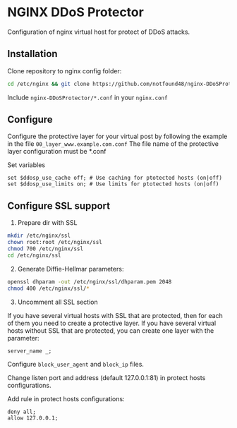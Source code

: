 # NGINX DDoS Protector

Configuration of nginx virtual host for protect of DDoS attacks. 

## Installation

Clone repository to nginx config folder:

```bash
cd /etc/nginx && git clone https://github.com/notfound48/nginx-DDoSProtector.git
```

Include  `nginx-DDoSProtector/*.conf` in your `nginx.conf`

## Configure
Configure the protective layer for your virtual post by following the example in the file `00_layer_www.example.com.conf`
The file name of the protective layer configuration must be *.conf

Set variables 

    set $ddosp_use_cache off; # Use caching for ptotected hosts (on|off)
    set $ddosp_use_limits on; # Use limits for ptotected hosts (on|off)
    
## Configure SSL support
1. Prepare dir with SSL

```bash
mkdir /etc/nginx/ssl
chown root:root /etc/nginx/ssl
chmod 700 /etc/nginx/ssl
cd /etc/nginx/ssl
```

2. Generate Diffie-Hellmar parameters:

```bash
openssl dhparam -out /etc/nginx/ssl/dhparam.pem 2048
chmod 400 /etc/nginx/ssl/*
```

3. Uncomment all SSL section

If you have several virtual hosts with SSL that are protected, then for each of them you need to create a protective layer. If you have several virtual hosts without SSL that are protected, you can create one layer with the parameter: 
```nginx
server_name _;
```

Configure `block_user_agent` and `block_ip` files.

Change listen port and address (default 127.0.0.1:81) in protect hosts configurations.

Add rule in protect hosts configurations:
```nginx
deny all;
allow 127.0.0.1;
```
